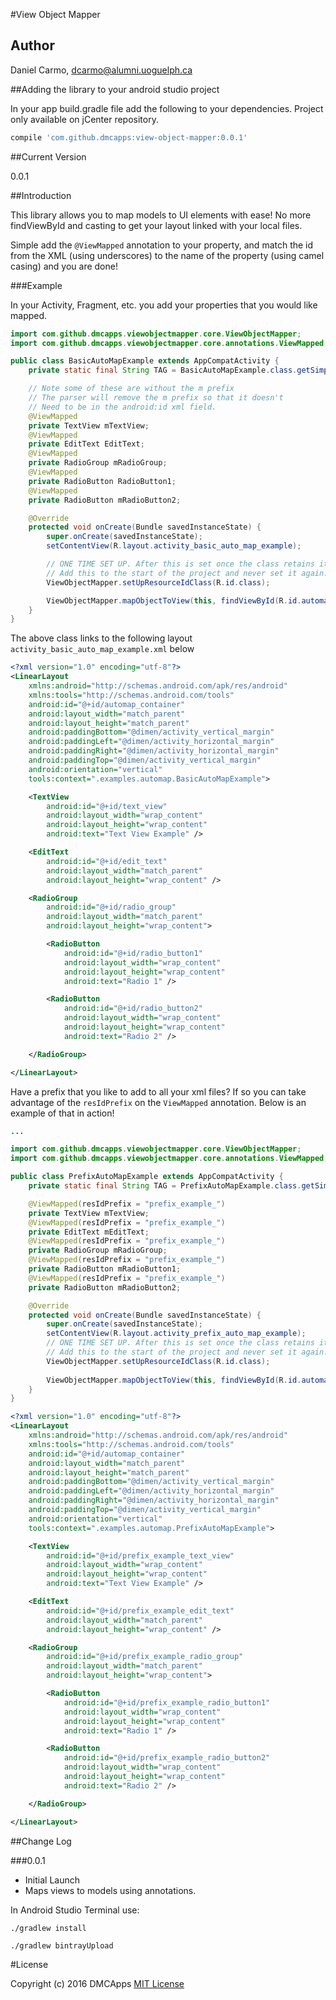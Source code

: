 #View Object Mapper

## Author

Daniel Carmo, dcarmo@alumni.uoguelph.ca

##Adding the library to your android studio project

In your app build.gradle file add the following to your dependencies. Project only available on jCenter repository.

```groovy
compile 'com.github.dmcapps:view-object-mapper:0.0.1'
```

##Current Version

0.0.1

##Introduction

This library allows you to map models to UI elements with ease! No more findViewById and casting to get your layout linked with your local files.

Simple add the `@ViewMapped` annotation to your property, and match the id from the XML (using underscores) to the name of the property (using camel casing) and you are done!

###Example

In your Activity, Fragment, etc. you add your properties that you would like mapped. 

``` java
import com.github.dmcapps.viewobjectmapper.core.ViewObjectMapper;
import com.github.dmcapps.viewobjectmapper.core.annotations.ViewMapped;

public class BasicAutoMapExample extends AppCompatActivity {
    private static final String TAG = BasicAutoMapExample.class.getSimpleName();

    // Note some of these are without the m prefix
    // The parser will remove the m prefix so that it doesn't
    // Need to be in the android:id xml field.
    @ViewMapped
    private TextView mTextView;
    @ViewMapped
    private EditText EditText;
    @ViewMapped
    private RadioGroup mRadioGroup;
    @ViewMapped
    private RadioButton RadioButton1;
    @ViewMapped
    private RadioButton mRadioButton2;

    @Override
    protected void onCreate(Bundle savedInstanceState) {
        super.onCreate(savedInstanceState);
        setContentView(R.layout.activity_basic_auto_map_example);

        // ONE TIME SET UP. After this is set once the class retains it since it's autogenerated it will never change.
        // Add this to the start of the project and never set it again.
        ViewObjectMapper.setUpResourceIdClass(R.id.class);

        ViewObjectMapper.mapObjectToView(this, findViewById(R.id.automap_container));
    }
}
```

The above class links to the following layout `activity_basic_auto_map_example.xml` below

```xml
<?xml version="1.0" encoding="utf-8"?>
<LinearLayout
    xmlns:android="http://schemas.android.com/apk/res/android"
    xmlns:tools="http://schemas.android.com/tools"
    android:id="@+id/automap_container"
    android:layout_width="match_parent"
    android:layout_height="match_parent"
    android:paddingBottom="@dimen/activity_vertical_margin"
    android:paddingLeft="@dimen/activity_horizontal_margin"
    android:paddingRight="@dimen/activity_horizontal_margin"
    android:paddingTop="@dimen/activity_vertical_margin"
    android:orientation="vertical"
    tools:context=".examples.automap.BasicAutoMapExample">

    <TextView
        android:id="@+id/text_view"
        android:layout_width="wrap_content"
        android:layout_height="wrap_content"
        android:text="Text View Example" />

    <EditText
        android:id="@+id/edit_text"
        android:layout_width="match_parent"
        android:layout_height="wrap_content" />

    <RadioGroup
        android:id="@+id/radio_group"
        android:layout_width="match_parent"
        android:layout_height="wrap_content">

        <RadioButton
            android:id="@+id/radio_button1"
            android:layout_width="wrap_content"
            android:layout_height="wrap_content"
            android:text="Radio 1" />

        <RadioButton
            android:id="@+id/radio_button2"
            android:layout_width="wrap_content"
            android:layout_height="wrap_content"
            android:text="Radio 2" />

    </RadioGroup>

</LinearLayout>
```

Have a prefix that you like to add to all your xml files? If so you can take advantage of the `resIdPrefix` on the `ViewMapped` annotation. Below is an example of that in action!

```java
... 

import com.github.dmcapps.viewobjectmapper.core.ViewObjectMapper;
import com.github.dmcapps.viewobjectmapper.core.annotations.ViewMapped;

public class PrefixAutoMapExample extends AppCompatActivity {
    private static final String TAG = PrefixAutoMapExample.class.getSimpleName();

    @ViewMapped(resIdPrefix = "prefix_example_")
    private TextView mTextView;
    @ViewMapped(resIdPrefix = "prefix_example_")
    private EditText mEditText;
    @ViewMapped(resIdPrefix = "prefix_example_")
    private RadioGroup mRadioGroup;
    @ViewMapped(resIdPrefix = "prefix_example_")
    private RadioButton mRadioButton1;
    @ViewMapped(resIdPrefix = "prefix_example_")
    private RadioButton mRadioButton2;

    @Override
    protected void onCreate(Bundle savedInstanceState) {
        super.onCreate(savedInstanceState);
        setContentView(R.layout.activity_prefix_auto_map_example);
        // ONE TIME SET UP. After this is set once the class retains it since it's autogenerated it will never change.
        // Add this to the start of the project and never set it again.
        ViewObjectMapper.setUpResourceIdClass(R.id.class);
        
        ViewObjectMapper.mapObjectToView(this, findViewById(R.id.automap_container));
    }
}
```

```xml
<?xml version="1.0" encoding="utf-8"?>
<LinearLayout
    xmlns:android="http://schemas.android.com/apk/res/android"
    xmlns:tools="http://schemas.android.com/tools"
    android:id="@+id/automap_container"
    android:layout_width="match_parent"
    android:layout_height="match_parent"
    android:paddingBottom="@dimen/activity_vertical_margin"
    android:paddingLeft="@dimen/activity_horizontal_margin"
    android:paddingRight="@dimen/activity_horizontal_margin"
    android:paddingTop="@dimen/activity_vertical_margin"
    android:orientation="vertical"
    tools:context=".examples.automap.PrefixAutoMapExample">

    <TextView
        android:id="@+id/prefix_example_text_view"
        android:layout_width="wrap_content"
        android:layout_height="wrap_content"
        android:text="Text View Example" />

    <EditText
        android:id="@+id/prefix_example_edit_text"
        android:layout_width="match_parent"
        android:layout_height="wrap_content" />

    <RadioGroup
        android:id="@+id/prefix_example_radio_group"
        android:layout_width="match_parent"
        android:layout_height="wrap_content">

        <RadioButton
            android:id="@+id/prefix_example_radio_button1"
            android:layout_width="wrap_content"
            android:layout_height="wrap_content"
            android:text="Radio 1" />

        <RadioButton
            android:id="@+id/prefix_example_radio_button2"
            android:layout_width="wrap_content"
            android:layout_height="wrap_content"
            android:text="Radio 2" />

    </RadioGroup>

</LinearLayout>
```

##Change Log

###0.0.1
- Initial Launch
- Maps views to models using annotations.

In Android Studio Terminal use:
```
./gradlew install

./gradlew bintrayUpload
```

#License

Copyright (c) 2016 DMCApps [MIT License](https://opensource.org/licenses/MIT)
